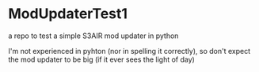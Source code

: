 # ModUpdaterTest1
a repo to test a simple S3AIR mod updater in python

I'm not experienced in pyhton (nor in spelling it correctly), so don't expect the mod updater to be big (if it ever sees the light of day)
